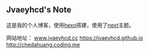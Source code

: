 Jvaeyhcd's Note
---
这是我的个人博客，使用[hexo](https://hexo.io)搭建，使用了[next](https://github.com/iissnan/hexo-theme-next)主题。

网站地址：
www.jvaeyhcd.cc
https://jvaeyhcd.github.io
http://chedahuang.coding.me
